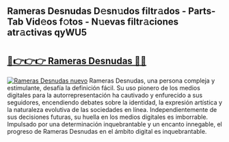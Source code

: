 ## Rameras Desnudas D𝚎sn𝚞dos filtr𝚊dos - Parts-Tab Vid𝚎os f𝚘tos - N𝚞evas filtr𝚊ciones atr𝚊ctivas qyWU5

# <h2><a href="http://mb2b8x.tromn.icu/?c=Rameras+Desnudas">🔗👉👉👉 Rameras Desnudas 🔗🔗</a></h2>

[![Rameras Desnudas nuevo](https://i.imgur.com/pEAQMta.gif)](http://mb2b8x.tromn.icu/?c=Rameras+Desnudas)
Rameras Desnudas, una persona compleja y estimulante, desafía la definición fácil. Su uso pionero de los medios digitales para la autorrepresentación ha cautivado y enfurecido a sus seguidores, encendiendo debates sobre la identidad, la expresión artística y la naturaleza evolutiva de las sociedades en línea. Independientemente de sus decisiones futuras, su huella en los medios digitales es imborrable. Impulsado por una determinación inquebrantable y un encanto innegable, el progreso de Rameras Desnudas en el ámbito digital es inquebrantable.
